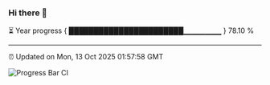 ### Hi there 👋

⏳ Year progress { ███████████████████████▁▁▁▁▁▁▁ } 78.10 %

---

⏰ Updated on Mon, 13 Oct 2025 01:57:58 GMT

![Progress Bar CI](https://github.com/ZhaoGui/ZhaoGui/workflows/Progress%20Bar%20CI/badge.svg)
